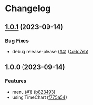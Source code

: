 # Changelog

## [1.0.1](https://github.com/Pehesi97/f1-telemetry-dashboard/compare/v1.0.0...v1.0.1) (2023-09-14)


### Bug Fixes

* debug release-please ([#4](https://github.com/Pehesi97/f1-telemetry-dashboard/issues/4)) ([4c6c7eb](https://github.com/Pehesi97/f1-telemetry-dashboard/commit/4c6c7eb87f9fb19ee416e5d07b9d229f5299c0ca))

## 1.0.0 (2023-09-14)


### Features

* menu ([#1](https://github.com/Pehesi97/f1-telemetry-dashboard/issues/1)) ([b823493](https://github.com/Pehesi97/f1-telemetry-dashboard/commit/b823493d4da0a5f325871faac092c890533d1a88))
* using TimeChart ([f775a54](https://github.com/Pehesi97/f1-telemetry-dashboard/commit/f775a54ff5f80db27dedbd354db3fea6d56c6567))
